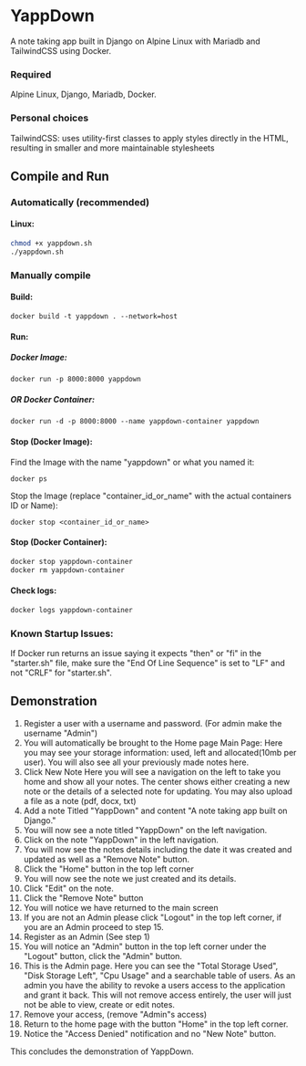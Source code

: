 # YappDown
A note taking app built in Django on Alpine Linux with Mariadb and TailwindCSS using Docker.

### Required
Alpine Linux,
Django,
Mariadb,
Docker.

### Personal choices
TailwindCSS: uses utility-first classes to apply styles directly in the HTML, resulting in smaller and more maintainable stylesheets

## Compile and Run
### Automatically (recommended)
#### Linux:
```sh
chmod +x yappdown.sh
./yappdown.sh
```

### Manually compile 
#### Build:
    docker build -t yappdown . --network=host
#### Run:
##### Docker Image:
    docker run -p 8000:8000 yappdown
##### OR Docker Container:
    docker run -d -p 8000:8000 --name yappdown-container yappdown
#### Stop (Docker Image):
Find the Image with the name "yappdown" or what you named it:  

    docker ps
Stop the Image (replace "container_id_or_name" with the actual containers ID or Name):  

    docker stop <container_id_or_name>

#### Stop (Docker Container):
```sh
docker stop yappdown-container
docker rm yappdown-container
```

#### Check logs:
```sh
docker logs yappdown-container
```

### Known Startup Issues:
If Docker run returns an issue saying it expects "then" or "fi" in the "starter.sh" file, make sure the "End Of Line Sequence" is set to "LF" and not "CRLF" for "starter.sh".

## Demonstration

1. Register a user with a username and password. (For admin make the username "Admin")
2. You will automatically be brought to the Home page
Main Page:
Here you may see your storage information: used, left and allocated(10mb per user).
You will also see all your previously made notes here.
3. Click New Note
Here you will see a navigation on the left to take you home and show all your notes.
The center shows either creating a new note or the details of a selected note for updating.
You may also upload a file as a note (pdf, docx, txt)
4. Add a note Titled "YappDown" and content "A note taking app built on Django."
5. You will now see a note titled "YappDown" on the left navigation.
6. Click on the note "YappDown" in the left navigation.
7. You will now see the notes details including the date it was created and updated as well as a "Remove Note" button.
8. Click the "Home" button in the top left corner
9. You will now see the note we just created and its details.
10. Click "Edit" on the note.
11. Click the "Remove Note" button
12. You will notice we have returned to the main screen
13. If you are not an Admin please click "Logout" in the top left corner, if you are an Admin proceed to step 15.
14. Register as an Admin (See step 1)
15. You will notice an "Admin" button in the top left corner under the "Logout" button, click the "Admin" button.
16. This is the Admin page.
Here you can see the "Total Storage Used", "Disk Storage Left", "Cpu Usage" and a searchable table of users.
As an admin you have the ability to revoke a users access to the application and grant it back. This will not remove access entirely, the user will just not be able to view, create or edit notes.
17. Remove your access, (remove "Admin"s access)
18. Return to the home page with the button "Home" in the top left corner.
19. Notice the "Access Denied" notification and no "New Note" button.

This concludes the demonstration of YappDown.